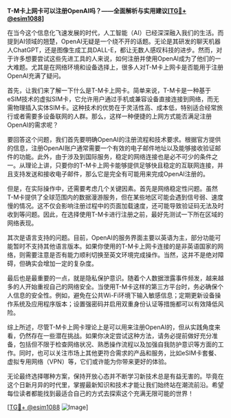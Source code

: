 **T-M卡上网卡可以注册OpenAI吗？——全面解析与实用建议[[TG💪+ @esim1088](https://t.me/s/esim1088)]**

在当今这个信息化飞速发展的时代，人工智能（AI）已经深深融入我们的生活。而提到AI领域的翘楚，OpenAI无疑是一个绕不开的话题。无论是其研发的聊天机器人ChatGPT，还是图像生成工具DALL-E，都让无数人感叹科技的进步。然而，对于许多想要尝试这些先进工具的人来说，如何注册并使用OpenAI成为了他们的一大难题。尤其是在网络环境和设备选择上，很多人对T-M卡上网卡是否能用于注册OpenAI充满了疑问。

首先，让我们来了解一下什么是T-M卡上网卡。简单来说，T-M卡是一种基于eSIM技术的虚拟SIM卡，它允许用户通过手机或兼容设备直接连接到网络，而无需物理插入实体SIM卡。这种技术的优势在于灵活性高、成本低，特别适合经常旅行或者需要多设备联网的人群。那么，这样一种便捷的上网方式能否满足注册OpenAI的需求呢？

要回答这个问题，我们首先要明确OpenAI的注册流程和技术要求。根据官方提供的信息，注册OpenAI账户通常需要一个有效的电子邮件地址以及能够接收验证邮件的功能。此外，由于涉及到国际服务，稳定的网络连接也是必不可少的条件之一。从理论上讲，只要你的T-M卡上网卡能够提供足够快且稳定的互联网连接，并且支持发送和接收电子邮件，那么它是完全有可能用来完成OpenAI注册的。

但是，在实际操作中，还需要考虑几个关键因素。首先是网络稳定性问题。虽然T-M卡提供了全球范围内的数据漫游服务，但在某些地区可能会遇到信号弱、速度慢的情况。这不仅会影响注册过程中的页面加载速度，还可能导致验证码无法及时收到等问题。因此，在选择使用T-M卡进行注册之前，最好先测试一下所在区域的网络表现。

其次是语言支持的问题。目前，OpenAI的服务界面主要以英语为主，部分功能可能暂时不支持其他语言版本。如果你使用的T-M卡上网卡连接的是非英语国家的网络，则需要注意是否有能力顺利切换至英文环境完成操作。当然，这并不是绝对障碍，但确实会增加一定的复杂度。

最后也是最重要的一点，就是隐私保护意识。随着个人数据泄露事件频发，越来越多的人开始重视自己的网络安全。当使用T-M卡这样的第三方平台时，务必确保个人信息的安全性。例如，避免在公共Wi-Fi环境下输入敏感信息；定期更新设备操作系统及应用程序版本；设置强密码并启用双重身份认证等措施都可以有效降低风险。

综上所述，尽管T-M卡上网卡理论上是可以用来注册OpenAI的，但从实践角度来看，仍然存在一些潜在挑战。如果你决定尝试这种方法，请务必提前做好充分准备，包括但不限于检查网络状况、熟悉操作流程以及加强自我防护意识等方面的工作。同时，也可以关注市场上其他更符合需求的产品和服务，比如eSIM卡套餐、虚拟专用网络（VPN）等，它们或许能为你带来更好的体验。

无论最终选择哪种方案，保持开放心态并不断学习新技术总是有益无害的。毕竟在这个日新月异的时代里，掌握最新知识和技术才能让我们始终站在潮流前沿。希望每位读者都能找到最适合自己的方式去探索这个充满无限可能的世界！

[[TG💪+ @esim1088](https://t.me/s/esim1088) ![Image](https://i.postimg.cc/4NQfJmqS/Snipaste-2025-05-13-00-14-12.png)]